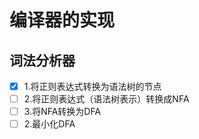# 编译器的实现

## 词法分析器

* [x] 1.将正则表达式转换为语法树的节点
* [ ] 2.将正则表达式（语法树表示）转换成NFA
* [ ] 3.将NFA转换为DFA
* [ ] 2.最小化DFA